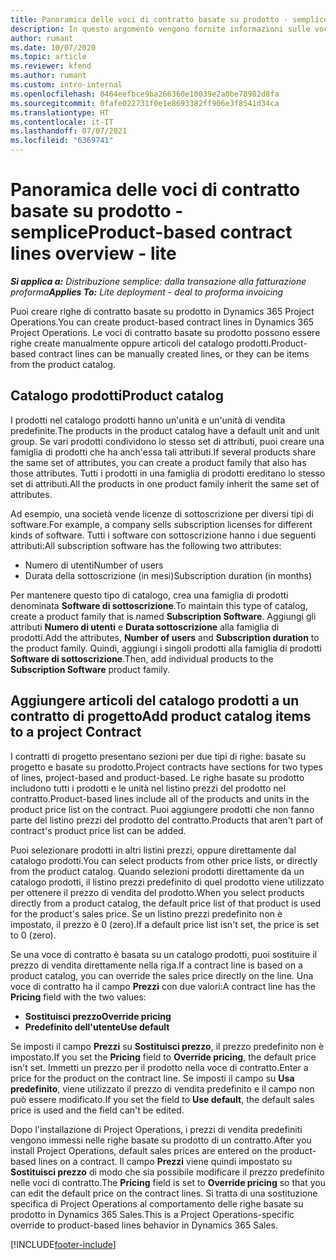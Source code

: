 ```yaml
---
title: Panoramica delle voci di contratto basate su prodotto - semplice
description: In questo argomento vengono fornite informazioni sulle voci di contratto basate su prodotto.
author: rumant
ms.date: 10/07/2020
ms.topic: article
ms.reviewer: kfend
ms.author: rumant
ms.custom: intro-internal
ms.openlocfilehash: 8464eefbce9ba266360e10039e2a0be78982d8fa
ms.sourcegitcommit: 0fafe022731f0e1e8693382ff906e3f8541d34ca
ms.translationtype: HT
ms.contentlocale: it-IT
ms.lasthandoff: 07/07/2021
ms.locfileid: "6369741"
---
```

# <a name="product-based-contract-lines-overview---lite"></a><span data-ttu-id="0c2b1-103">Panoramica delle voci di contratto basate su prodotto - semplice</span><span class="sxs-lookup"><span data-stu-id="0c2b1-103">Product-based contract lines overview - lite</span></span>

<span data-ttu-id="0c2b1-104">_**Si applica a:** Distribuzione semplice: dalla transazione alla fatturazione proforma_</span><span class="sxs-lookup"><span data-stu-id="0c2b1-104">_**Applies To:** Lite deployment - deal to proforma invoicing_</span></span>

<span data-ttu-id="0c2b1-105">Puoi creare righe di contratto basate su prodotto in Dynamics 365 Project Operations.</span><span class="sxs-lookup"><span data-stu-id="0c2b1-105">You can create product-based contract lines in Dynamics 365 Project Operations.</span></span> <span data-ttu-id="0c2b1-106">Le voci di contratto basate su prodotto possono essere righe create manualmente oppure articoli del catalogo prodotti.</span><span class="sxs-lookup"><span data-stu-id="0c2b1-106">Product-based contract lines can be manually created lines, or they can be items from the product catalog.</span></span>

## <a name="product-catalog"></a><span data-ttu-id="0c2b1-107">Catalogo prodotti</span><span class="sxs-lookup"><span data-stu-id="0c2b1-107">Product catalog</span></span>

<span data-ttu-id="0c2b1-108">I prodotti nel catalogo prodotti hanno un'unità e un'unità di vendita predefinite.</span><span class="sxs-lookup"><span data-stu-id="0c2b1-108">The products in the product catalog have a default unit and unit group.</span></span> <span data-ttu-id="0c2b1-109">Se vari prodotti condividono lo stesso set di attributi, puoi creare una famiglia di prodotti che ha anch'essa tali attributi.</span><span class="sxs-lookup"><span data-stu-id="0c2b1-109">If several products share the same set of attributes, you can create a product family that also has those attributes.</span></span> <span data-ttu-id="0c2b1-110">Tutti i prodotti in una famiglia di prodotti ereditano lo stesso set di attributi.</span><span class="sxs-lookup"><span data-stu-id="0c2b1-110">All the products in one product family inherit the same set of attributes.</span></span>

<span data-ttu-id="0c2b1-111">Ad esempio, una società vende licenze di sottoscrizione per diversi tipi di software.</span><span class="sxs-lookup"><span data-stu-id="0c2b1-111">For example, a company sells subscription licenses for different kinds of software.</span></span> <span data-ttu-id="0c2b1-112">Tutti i software con sottoscrizione hanno i due seguenti attributi:</span><span class="sxs-lookup"><span data-stu-id="0c2b1-112">All subscription software has the following two attributes:</span></span>

- <span data-ttu-id="0c2b1-113">Numero di utenti</span><span class="sxs-lookup"><span data-stu-id="0c2b1-113">Number of users</span></span>
- <span data-ttu-id="0c2b1-114">Durata della sottoscrizione (in mesi)</span><span class="sxs-lookup"><span data-stu-id="0c2b1-114">Subscription duration (in months)</span></span>

<span data-ttu-id="0c2b1-115">Per mantenere questo tipo di catalogo, crea una famiglia di prodotti denominata **Software di sottoscrizione**.</span><span class="sxs-lookup"><span data-stu-id="0c2b1-115">To maintain this type of catalog, create a product family that is named **Subscription Software**.</span></span> <span data-ttu-id="0c2b1-116">Aggiungi gli attributi **Numero di utenti** e **Durata sottoscrizione** alla famiglia di prodotti.</span><span class="sxs-lookup"><span data-stu-id="0c2b1-116">Add the attributes, **Number of users** and **Subscription duration** to the product family.</span></span> <span data-ttu-id="0c2b1-117">Quindi, aggiungi i singoli prodotti alla famiglia di prodotti **Software di sottoscrizione**.</span><span class="sxs-lookup"><span data-stu-id="0c2b1-117">Then, add individual products to the **Subscription Software** product family.</span></span>

## <a name="add-product-catalog-items-to-a-project-contract"></a><span data-ttu-id="0c2b1-118">Aggiungere articoli del catalogo prodotti a un contratto di progetto</span><span class="sxs-lookup"><span data-stu-id="0c2b1-118">Add product catalog items to a project Contract</span></span>

<span data-ttu-id="0c2b1-119">I contratti di progetto presentano sezioni per due tipi di righe: basate su progetto e basate su prodotto.</span><span class="sxs-lookup"><span data-stu-id="0c2b1-119">Project contracts have sections for two types of lines, project-based and product-based.</span></span> <span data-ttu-id="0c2b1-120">Le righe basate su prodotto includono tutti i prodotti e le unità nel listino prezzi del prodotto nel contratto.</span><span class="sxs-lookup"><span data-stu-id="0c2b1-120">Product-based lines include all of the products and units in the product price list on the contract.</span></span> <span data-ttu-id="0c2b1-121">Puoi aggiungere prodotti che non fanno parte del listino prezzi del prodotto del contratto.</span><span class="sxs-lookup"><span data-stu-id="0c2b1-121">Products that aren't part of contract's product price list can be added.</span></span>

<span data-ttu-id="0c2b1-122">Puoi selezionare prodotti in altri listini prezzi, oppure direttamente dal catalogo prodotti.</span><span class="sxs-lookup"><span data-stu-id="0c2b1-122">You can select products from other price lists, or directly from the product catalog.</span></span> <span data-ttu-id="0c2b1-123">Quando selezioni prodotti direttamente da un catalogo prodotti, il listino prezzi predefinito di quel prodotto viene utilizzato per ottenere il prezzo di vendita del prodotto.</span><span class="sxs-lookup"><span data-stu-id="0c2b1-123">When you select products directly from a product catalog, the default price list of that product is used for the product's sales price.</span></span> <span data-ttu-id="0c2b1-124">Se un listino prezzi predefinito non è impostato, il prezzo è 0 (zero).</span><span class="sxs-lookup"><span data-stu-id="0c2b1-124">If a default price list isn't set, the price is set to 0 (zero).</span></span>

<span data-ttu-id="0c2b1-125">Se una voce di contratto è basata su un catalogo prodotti, puoi sostituire il prezzo di vendita direttamente nella riga.</span><span class="sxs-lookup"><span data-stu-id="0c2b1-125">If a contract line is based on a product catalog, you can override the sales price directly on the line.</span></span> <span data-ttu-id="0c2b1-126">Una voce di contratto ha il campo **Prezzi** con due valori:</span><span class="sxs-lookup"><span data-stu-id="0c2b1-126">A contract line has the **Pricing** field with the two values:</span></span>

- <span data-ttu-id="0c2b1-127">**Sostituisci prezzo**</span><span class="sxs-lookup"><span data-stu-id="0c2b1-127">**Override pricing**</span></span>
- <span data-ttu-id="0c2b1-128">**Predefinito dell'utente**</span><span class="sxs-lookup"><span data-stu-id="0c2b1-128">**Use default**</span></span>

<span data-ttu-id="0c2b1-129">Se imposti il campo **Prezzi** su **Sostituisci prezzo**, il prezzo predefinito non è impostato.</span><span class="sxs-lookup"><span data-stu-id="0c2b1-129">If you set the **Pricing** field to **Override pricing**, the default price isn't set.</span></span> <span data-ttu-id="0c2b1-130">Immetti un prezzo per il prodotto nella voce di contratto.</span><span class="sxs-lookup"><span data-stu-id="0c2b1-130">Enter a price for the product on the contract line.</span></span> <span data-ttu-id="0c2b1-131">Se imposti il campo su **Usa predefinito**, viene utilizzato il prezzo di vendita predefinito e il campo non può essere modificato.</span><span class="sxs-lookup"><span data-stu-id="0c2b1-131">If you set the field to **Use default**, the default sales price is used and the field can't be edited.</span></span>

<span data-ttu-id="0c2b1-132">Dopo l'installazione di Project Operations, i prezzi di vendita predefiniti vengono immessi nelle righe basate su prodotto di un contratto.</span><span class="sxs-lookup"><span data-stu-id="0c2b1-132">After you install Project Operations, default sales prices are entered on the product-based lines on a contract.</span></span> <span data-ttu-id="0c2b1-133">Il campo **Prezzi** viene quindi impostato su **Sostituisci prezzo** di modo che sia possibile modificare il prezzo predefinito nelle voci di contratto.</span><span class="sxs-lookup"><span data-stu-id="0c2b1-133">The **Pricing** field is set to **Override pricing** so that you can edit the default price on the contract lines.</span></span> <span data-ttu-id="0c2b1-134">Si tratta di una sostituzione specifica di Project Operations al comportamento delle righe basate su prodotto in Dynamics 365 Sales.</span><span class="sxs-lookup"><span data-stu-id="0c2b1-134">This is a Project Operations-specific override to product-based lines behavior in Dynamics 365 Sales.</span></span>


[!INCLUDE[footer-include](../../includes/footer-banner.md)]